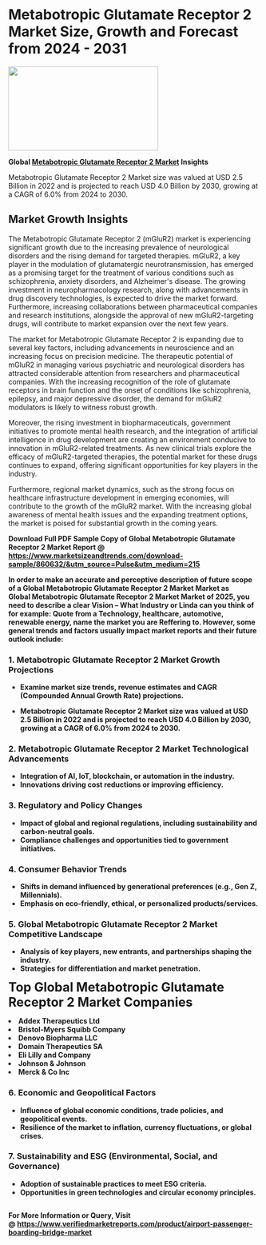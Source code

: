 <H1>Metabotropic Glutamate Receptor 2 Market Size, Growth and Forecast from 2024 - 2031</H1><img class="aligncenter size-medium wp-image-584254" src="https://thirdeyenews.in/wp-content/uploads/2024/09/Global-Market-Research-300x168.jpeg" alt="" width="300" height="168" /><p><strong>Global&nbsp;<a href="https://www.marketsizeandtrends.com/download-sample/860632/&amp;utm_source=Pulse&amp;utm_medium=215">Metabotropic Glutamate Receptor 2 Market</a> Insights</strong></p><p>Metabotropic Glutamate Receptor 2 Market size was valued at USD 2.5 Billion in 2022 and is projected to reach USD 4.0 Billion by 2030, growing at a CAGR of 6.0% from 2024 to 2030.</p><p><h2>Market Growth Insights</h2> <p>The Metabotropic Glutamate Receptor 2 (mGluR2) market is experiencing significant growth due to the increasing prevalence of neurological disorders and the rising demand for targeted therapies. mGluR2, a key player in the modulation of glutamatergic neurotransmission, has emerged as a promising target for the treatment of various conditions such as schizophrenia, anxiety disorders, and Alzheimer's disease. The growing investment in neuropharmacology research, along with advancements in drug discovery technologies, is expected to drive the market forward. Furthermore, increasing collaborations between pharmaceutical companies and research institutions, alongside the approval of new mGluR2-targeting drugs, will contribute to market expansion over the next few years.</p> <p><strong></strong></p> <p>The market for Metabotropic Glutamate Receptor 2 is expanding due to several key factors, including advancements in neuroscience and an increasing focus on precision medicine. The therapeutic potential of mGluR2 in managing various psychiatric and neurological disorders has attracted considerable attention from researchers and pharmaceutical companies. With the increasing recognition of the role of glutamate receptors in brain function and the onset of conditions like schizophrenia, epilepsy, and major depressive disorder, the demand for mGluR2 modulators is likely to witness robust growth.</p> <p>Moreover, the rising investment in biopharmaceuticals, government initiatives to promote mental health research, and the integration of artificial intelligence in drug development are creating an environment conducive to innovation in mGluR2-related treatments. As new clinical trials explore the efficacy of mGluR2-targeted therapies, the potential market for these drugs continues to expand, offering significant opportunities for key players in the industry.</p> <p>Furthermore, regional market dynamics, such as the strong focus on healthcare infrastructure development in emerging economies, will contribute to the growth of the mGluR2 market. With the increasing global awareness of mental health issues and the expanding treatment options, the market is poised for substantial growth in the coming years.</p> <p><strong></p><p><span class=""><strong>Download Full PDF Sample Copy of Global Metabotropic Glutamate Receptor 2 Market Report</strong> @ <a href="https://www.marketsizeandtrends.com/download-sample/860632/&amp;utm_source=Pulse&amp;utm_medium=215" target="_blank">https://www.marketsizeandtrends.com/download-sample/860632/&amp;utm_source=Pulse&amp;utm_medium=215</a></span></p><p>In order to make an accurate and perceptive description of future scope of a Global&nbsp;Metabotropic Glutamate Receptor 2 Market Market as Global&nbsp;Metabotropic Glutamate Receptor 2 Market Market of 2025, you need to describe a clear Vision &ndash; What Industry or Linda can you think of for example: Quote from a Technology, healthcare, automotive, renewable energy, name the market you are Reffering to. However, some general trends and factors usually impact market reports and their future outlook include:</p><h3>1.&nbsp;<strong>Metabotropic Glutamate Receptor 2 Market Growth Projections</strong></h3><ul><li>Examine market size trends, revenue estimates and CAGR (Compounded Annual Growth Rate) projections.</li><li><p>Metabotropic Glutamate Receptor 2 Market size was valued at USD 2.5 Billion in 2022 and is projected to reach USD 4.0 Billion by 2030, growing at a CAGR of 6.0% from 2024 to 2030.</p></li></ul><h3>2.&nbsp;<strong>Metabotropic Glutamate Receptor 2 Market Technological Advancements</strong></h3><ul><li>Integration of AI, IoT, blockchain, or automation in the industry.</li><li>Innovations driving cost reductions or improving efficiency.</li></ul><h3>3.&nbsp;<strong>Regulatory and Policy Changes</strong></h3><ul><li>Impact of global and regional regulations, including sustainability and carbon-neutral goals.</li><li>Compliance challenges and opportunities tied to government initiatives.</li></ul><h3>4.&nbsp;<strong>Consumer Behavior Trends</strong></h3><ul><li>Shifts in demand influenced by generational preferences (e.g., Gen Z, Millennials).</li><li>Emphasis on eco-friendly, ethical, or personalized products/services.</li></ul><h3>5.&nbsp;<strong>Global Metabotropic Glutamate Receptor 2 Market Competitive Landscape</strong></h3><ul><li>Analysis of key players, new entrants, and partnerships shaping the industry.</li><li>Strategies for differentiation and market penetration.</li></ul><p data-pm-slice="1 1 []"><span style="color: inherit; font-family: inherit; font-size: 25px;">Top Global Metabotropic Glutamate Receptor 2 Market Companies</span></p><div class="" data-test-id=""><p><li>Addex Therapeutics Ltd</li><li> Bristol-Myers Squibb Company</li><li> Denovo Biopharma LLC</li><li> Domain Therapeutics SA</li><li> Eli Lilly and Company</li><li> Johnson & Johnson</li><li> Merck & Co Inc</li></p></div><h3>6.&nbsp;<strong>Economic and Geopolitical Factors</strong></h3><ul><li>Influence of global economic conditions, trade policies, and geopolitical events.</li><li>Resilience of the market to inflation, currency fluctuations, or global crises.</li></ul><h3>7.&nbsp;<strong>Sustainability and ESG (Environmental, Social, and Governance)</strong></h3><ul><li>Adoption of sustainable practices to meet ESG criteria.</li><li>Opportunities in green technologies and circular economy principles.</li></ul><h2><strong style="font-size: 14px;">For More Information or Query, Visit @&nbsp;</strong><a style="background-color: #ffffff; font-size: 14px;" href="https://www.marketsizeandtrends.com/report/metabotropic-glutamate-receptor-2-market/" target="_blank">https://www.verifiedmarketreports.com/product/airport-passenger-boarding-bridge-market</a></h2>

